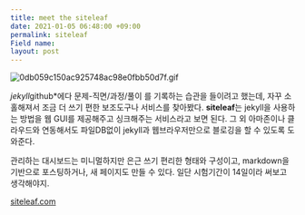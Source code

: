 ```yaml
---
title: meet the siteleaf
date: 2021-01-05 06:48:00 +09:00
permalink: siteleaf
Field name: 
layout: post
---
```


![0db059c150ac925748ac98e0fbb50d7f.gif](/uploads/0db059c150ac925748ac98e0fbb50d7f.gif)

*jekyll*github\*에다 문제-직면/과정/풀이 를 기록하는 습관을 들이려고 했는데, 자꾸 소홀해져서 조금 더 쓰기 편한 보조도구나 서비스를 찾아봤다. **siteleaf**는 jekyll을 사용하는 방법을 웹 GUI를 제공해주고 싱크해주는 서비스라고 보면 된다. 그 외 아마존이나 클라우드와 연동해서도 파일DB없이 jekyll과 웹브라우저만으로 블로깅을 할 수 있도록 도와준다.

관리하는 대시보드는 미니멀하지만 은근 쓰기 편리한 형태와 구성이고, markdown을 기반으로 포스팅하거나, 새 페이지도 만들 수 있다.
일단 시험기간이 14일이라 써보고 생각해야지.

[siteleaf.com](https://siteleaf.com)